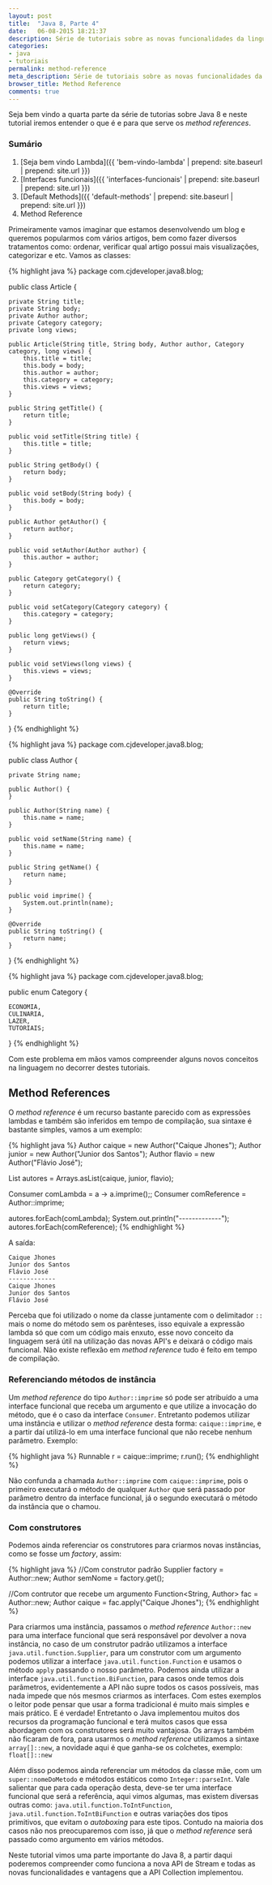 ```yaml
---
layout: post
title:  "Java 8, Parte 4"
date:   06-08-2015 18:21:37
description: Série de tutoriais sobre as novas funcionalidades da linguagem de programação Java, nesta quarta parte iremos entender como funciona o method reference.
categories:
- java
- tutoriais
permalink: method-reference
meta_description: Série de tutoriais sobre as novas funcionalidades da linguagem de programação Java, nesta quarta parte iremos entender como funciona o method reference.
browser_title: Method Reference
comments: true
---
```

Seja bem vindo a quarta parte da série de tutorias sobre Java 8 e neste tutorial iremos entender o que é e para que serve os *method references*.

### Sumário

1. [Seja bem vindo Lambda]({{ 'bem-vindo-lambda' | prepend: site.baseurl | prepend: site.url }})
2. [Interfaces funcionais]({{ 'interfaces-funcionais' | prepend: site.baseurl | prepend: site.url }})
3. [Default Methods]({{ 'default-methods' | prepend: site.baseurl | prepend: site.url }})
4. Method Reference

Primeiramente vamos imaginar que estamos desenvolvendo um blog e queremos popularmos com vários artigos, bem como fazer diversos tratamentos como: ordenar, verificar qual artigo possui mais visualizações, categorizar e etc. Vamos as classes:

{% highlight java %}
package com.cjdeveloper.java8.blog;

public class Article {

	private String title;
	private String body;
	private Author author;
	private Category category;
	private long views;

	public Article(String title, String body, Author author, Category category, long views) {
		this.title = title;
		this.body = body;
		this.author = author;
		this.category = category;
		this.views = views;
	}

	public String getTitle() {
		return title;
	}

	public void setTitle(String title) {
		this.title = title;
	}

	public String getBody() {
		return body;
	}

	public void setBody(String body) {
		this.body = body;
	}

	public Author getAuthor() {
		return author;
	}

	public void setAuthor(Author author) {
		this.author = author;
	}

	public Category getCategory() {
		return category;
	}

	public void setCategory(Category category) {
		this.category = category;
	}

	public long getViews() {
		return views;
	}

	public void setViews(long views) {
		this.views = views;
	}

	@Override
	public String toString() {
		return title;
	}
}
{% endhighlight %}

{% highlight java %}
package com.cjdeveloper.java8.blog;

public class Author {

	private String name;

	public Author() {
	}

	public Author(String name) {
		this.name = name;
	}

	public void setName(String name) {
		this.name = name;
	}

	public String getName() {
		return name;
	}

	public void imprime() {
		System.out.println(name);
	}

	@Override
	public String toString() {
		return name;
	}

}
{% endhighlight %}

{% highlight java %}
package com.cjdeveloper.java8.blog;

public enum Category {

	ECONOMIA,
	CULINARIA,
	LAZER,
	TUTORIAIS;

}
{% endhighlight %}

Com este problema em mãos vamos compreender alguns novos conceitos na linguagem no decorrer destes tutoriais.

## Method References

O *method reference* é um recurso bastante parecido com as expressões lambdas e também são inferidos em tempo de compilação, sua sintaxe é bastante simples, vamos a um exemplo:

{% highlight java %}
Author caique = new Author("Caique Jhones");
Author junior = new Author("Junior dos Santos");
Author flavio = new Author("Flávio José");

List<Author> autores = Arrays.asList(caique, junior, flavio);

Consumer<Author> comLambda = a -> a.imprime();;
Consumer<Author> comReference = Author::imprime;

autores.forEach(comLambda);
System.out.println("-------------");
autores.forEach(comReference);
{% endhighlight %}

A saída:

	Caique Jhones
	Junior dos Santos
	Flávio José
	-------------
	Caique Jhones
	Junior dos Santos
	Flávio José

Perceba que foi utilizado o nome da classe juntamente com o delimitador `::` mais o nome do método sem os parênteses, isso equivale a expressão lambda só que com um código mais enxuto, esse novo conceito da linguagem será útil na utilização das novas API's e deixará o código mais funcional. Não existe reflexão em *method reference* tudo é feito em tempo de compilação.

### Referenciando métodos de instância

Um *method reference* do tipo `Author::imprime` só pode ser atribuído a uma interface funcional que receba um argumento  e que utilize a invocação do método, que é o caso da interface `Consumer`. Entretanto podemos utilizar uma instância e utilizar o *method reference* desta forma: `caique::imprime`, e a partir daí utilizá-lo em uma interface funcional que não recebe nenhum parâmetro. Exemplo:

{% highlight java %}
Runnable r = caique::imprime;
r.run();
{% endhighlight %}

Não confunda a chamada `Author::imprime` com `caique::imprime`, pois o primeiro executará o método de qualquer `Author` que será passado por parâmetro dentro da interface funcional, já o segundo executará o método da instância que o chamou.

### Com construtores

Podemos ainda referenciar os construtores para criarmos novas instâncias, como se fosse um *factory*, assim:

{% highlight java %}
//Com construtor padrão
Supplier<Author> factory = Author::new;
Author semNome = factory.get();

//Com contrutor que recebe um argumento
Function<String, Author> fac = Author::new;
Author caique = fac.apply("Caique Jhones");
{% endhighlight %}

Para criarmos uma instância, passamos o *method reference* `Author::new` para uma interface funcional que será responsável por devolver a nova instância, no caso de um construtor padrão utilizamos a interface `java.util.function.Supplier`, para um construtor com um argumento podemos utilizar a interface `java.util.function.Function` e usamos o método `apply` passando o nosso parâmetro. Podemos ainda utilizar a interface `java.util.function.BiFunction`, para casos onde temos dois parâmetros, evidentemente a API não supre todos os casos possíveis, mas nada impede que nós mesmos criarmos as interfaces. Com estes exemplos o leitor pode pensar que usar a forma tradicional é muito mais simples e mais prático. E é verdade! Entretanto o Java implementou muitos dos recursos da programação funcional e terá muitos casos que essa abordagem com os construtores será muito vantajosa. Os arrays também não ficaram de fora, para usarmos o *method reference* utilizamos a sintaxe `array[]::new`, a novidade aqui é que ganha-se os colchetes, exemplo: `float[]::new`

Além disso podemos ainda referenciar um métodos da classe mãe, com um `super::nomeDoMetodo` e métodos estáticos como `Integer::parseInt`. Vale salientar que para cada operação desta, deve-se ter uma interface funcional que será a referência, aqui vimos algumas, mas existem diversas outras como: `java.util.function.ToIntFunction`, `java.util.function.ToIntBiFunction` e outras variações dos tipos primitivos, que evitam o *autoboxing* para este tipos. Contudo na maioria dos casos não nos preocuparemos com isso, já que o *method reference* será passado como argumento em vários métodos.

Neste tutorial vimos uma parte importante do Java 8, a partir daqui poderemos compreender como funciona a nova API de Stream e todas as novas funcionalidades e vantagens que a API Collection implementou.
